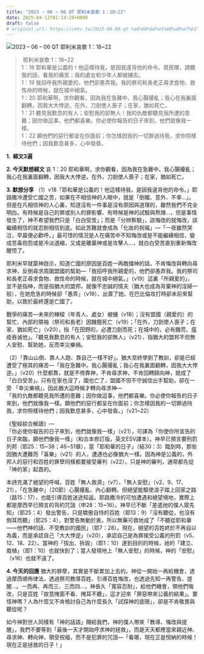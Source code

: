 ```yaml
---
title: "2023 – 06 – 06 QT 耶利米哀歌 1：18~22"
date: 2025-04-12T01:14:28+0800
draft: false
# original_url: https://cmtc.tw/2023-06-06-qt-%e8%80%b6%e5%88%a9%e7%b1%b3%e5%93%80%e6%ad%8c-1%ef%bc%9a1822
---
```


![2023 – 06 – 06 QT  耶利米哀歌 1：18\~22](/images/qt.jpg  "2023 – 06 – 06 QT  耶利米哀歌 1：18\~22")

>  耶利米哀歌 1：18\~22  
> 1：18 耶和華是公義的！他這樣待我，是因我違背他的命令。眾民哪，請聽我的話，看我的痛苦；我的處女和少年人都被擄去。  
> 1：19 我招呼我所親愛的，他們卻愚弄我。我的祭司和長老正尋求食物、救性命的時候，就在城中絕氣。  
> 1：20 耶和華啊，求你觀看，因為我在急難中。我心腸擾亂；我心在我裏面翻轉，因我大大悖逆。在外，刀劍使人喪子；在家，猶如死亡。  
> 1：21 聽見我歎息的有人；安慰我的卻無人！我的仇敵都聽見我所遭的患難；因你做這事，他們都喜樂。你必使你報告的日子來到，他們就像我一樣。  
> 1：22 願他們的惡行都呈在你面前；你怎樣因我的一切罪過待我，求你照樣待他們；因我歎息甚多，心中發昏。

**1.  經文3遍**

**2. 今天默想經文**
哀 1：20 耶和華啊，求你觀看，因為我在急難中。我心腸擾亂；我心在我裏面翻轉，因我大大悖逆。在外，刀劍使人喪子；在家，猶如死亡。

**3. 默想分享**
（1）v18「耶和華是公義的！他這樣待我，是因我違背他的命令。」耶路撒冷遭受亡國之苦，如果在不相信神的人眼中，就是「倒楣、意外、不幸…」。但是在凡相信神的人心裏，知道沒有一件事是沒有原因與道理的，雖然我們不完全明白。有時候是自己的罪或別人的罪影響、有時候是神的試驗與熬煉…，但是事情發生了，神不希望我們只是「白白受苦」；而是「分辨察驗」，該悔改的就悔改，該繼續相信的就忍耐相信到底。如此苦難就會成為「化妝的祝福」—「一夜雖然哭泣，早晨便必歡呼。」最可惜的情況是人在痛苦中不知悔改或是不能繼續相信，變成苦毒抱怨或是冷淡退縮，又或是離棄神或是攻擊人…，就白白受苦直到重新悔改醒悟了。

耶利米早就蒙神啟示，知道亡國的原因是百姓一再敵擋神的話，不肯悔改與轉向尋求神，反倒尋求周圍盟國的幫助—「我招呼我所親愛的，他們卻愚弄我。我的祭司和長老正尋求食物、救性命的時候，就在城中絕氣。」（v19）這裏「所親愛的」，並不是指神，而是指猶大的盟邦，就像不忠誠的情夫（猶大也成為背棄神的淫婦一般），在她危急的時候卻「愚弄」（v19）、出賣了她。在巴比倫攻打時卻未前來幫助，以致於最終還是亡國了。

戰爭的痛苦—未來的棟樑（年青人、處女）被擄（v18）；沒有盟國（親愛的）的幫忙、內部的領袖（祭司和長老）因饑餓死亡（v19）；「在外，刀劍使人喪子；在家，猶如死亡」（v20），指「在田野的，必遭刀劍而死；在城中的，必有饑荒、瘟疫吞滅他」。「聽見我歎息的有人；安慰我的卻無人」（v21），指猶大的盟邦不但無人安慰、幫助她，反而幸災樂禍。

（2）「靠山山倒、靠人人跑、靠自己一樣不好」。猶大至終學到了教訓，卻是已經遭受了極其的痛苦—「我在急難中。我心腸擾亂；我心在我裏面翻轉，因我大大悖逆。」（v20）什麼都靠，就是不倚靠神，不肯尋求神，不肯回轉歸向神，就成了「白白受苦」。只有在家也沒了，國也亡了，盟國不但不守誠信出手幫助，卻在一旁 「幸災樂禍」，因此猶大這時候才轉向尋求神—  
「我的仇敵都聽見我所遭的患難；因你做這事，他們都喜樂。你必使你報告的日子來到，他們就像我一樣。願他們的惡行都呈在你面前；你怎樣因我的一切罪過待我，求你照樣待他們；因我歎息甚多，心中發昏。」（v21\~22）

《聖經綜合解讀》—  
「你必使你報告的日子來到，他們就像我一樣」（v21），可譯為「你使你所宣告的日子來臨，願他們像我一樣」（和合本修訂版，英文ESV譯本）。神早已預言要刑罰列邦（耶25：15\~38；46\~51章），當「耶和華的日子」（結30：3）臨到時，那些因猶大遭難而「喜樂」（v21）的人，遭遇也必像猶大一樣。因為神是公義的，外邦人的惡行和百姓的罪孽同樣都要接受審判（v22）。只是神的審判，通常都先從「神的家」起首的。

本詩充滿了絕望的呼喊，百姓「無人救濟」（v7）、「無人安慰」（v2、9、17、21），「在急難中」（20節）心腸擾亂、內心翻轉。但絕望能驅使浪子踏上回家之路（路15：17），也能引導百姓迷途知返。耶路撒冷的可怕遭遇和絕望境地，實際上都是摩西早已預言的背約咒詛（申28：15\~16）。神早已不斷「差遣祂的僕人眾先知」（耶25：4）發出警告，只是驕傲自恃的百姓（耶13：9）「沒有聽從，也沒有側耳而聽」（耶25：4），對警告無動於衷，所以無藥可救地成了「不聽從耶和華——他們神的話、不受教訓的國民」（耶7：28）。現在，絕望的百姓終於不再自以為義，而是承認自己「大大悖逆」（v20），承認自己是為罪接受公義的刑罰（v5、12、18、22）。當神的「拔出、拆毀」（耶1：10）達到目的的時候，祂的「建立、栽植」（耶1：10）也就快到了；當人發現地上「無人安慰」的時候，神的「安慰」（v16）也就不遠了。

**4. 今天的回應**
猶大的罪孽，其實是不斷累加上去的。神從一開始一再給機會，透過摩西頒佈律法，透過祭司教導百姓、引導百姓悔改，也透過先知一再警告、提醒…。一而再、再而三、三而四…，神長久「寬容忍耐」，給他們機會，領他們悔改，只是百姓「故意掩面不看、掩耳不聽」，這才迎來「罪惡帶來公義的結果」。要怪神嗎？人為什麼又不肯檢討自己為什麼長久「試探神的底限」，卻是不肯敬畏與聽從呢？

如今神對世人同樣有「神的話語」賜給我們，神的僕人帶來「教導、悔改與提醒」，我們不要等到「最後一天才開始呼求神的拯救」，而是天天都應當來親近神、尋求神、轉向神，領受祝福，而不是犯罪的咒詛—「看哪，現在正是悅納的時候！現在正是拯救的日子！」
